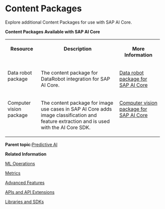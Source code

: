 <!-- loio9e1c83dee02942dd9f95f56d43754c20 -->

# Content Packages

Explore additional Content Packages for use with SAP AI Core.

**Content Packages Available with SAP AI Core**


<table>
<tr>
<th valign="top">

Resource

</th>
<th valign="top">

Description

</th>
<th valign="top">

More Information

</th>
</tr>
<tr>
<td valign="top">

Data robot package

</td>
<td valign="top">

The content package for DataRobot integration for SAP AI Core.

</td>
<td valign="top">

[Data robot package for SAP AI Core](https://pypi.org/project/sap-ai-core-datarobot/) 

</td>
</tr>
<tr>
<td valign="top">

Computer vision package

</td>
<td valign="top">

The content package for image use cases in SAP AI Core adds image classification and feature extraction and is used with the AI Core SDK.

</td>
<td valign="top">

[Computer vision package for SAP AI Core](https://pypi.org/project/sap-computer-vision-package/) 

</td>
</tr>
</table>

**Parent topic:**[Predictive AI](predictive-ai-6c3b730.md "")

**Related Information**  


[ML Operations](ml-operations-7f5aa9b.md "This section guides you through the end-to-end AI lifecycle of SAP AI Core.")

[Metrics](metrics-36f8bec.md "The AI API provides the ability to track metrics, and to customize or filter which metrics are reported.")

[Advanced Features](advanced-features-24f2fbb.md ".")

[APIs and API Extensions](apis-and-api-extensions-0cb7275.md "Explore APIs and API extensions that you can use with SAP AI Core.")

[Libraries and SDKs](libraries-and-sdks-499309d.md "Explore additional SDKs and Libraries, for use with SAP AI Core.")


